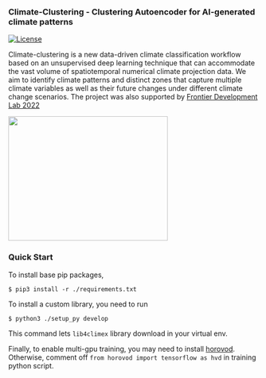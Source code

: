 ### Climate-Clustering - Clustering Autoencoder for AI-generated climate patterns
[![License](https://img.shields.io/badge/license-MIT-green)](./LICENSE)

Climate-clustering is a new data-driven climate classification workflow based on an unsupervised deep learning technique that can accommodate the vast volume of spatiotemporal numerical climate projection data. We aim to identify climate patterns and distinct zones that capture multiple climate variables as well as their future changes under different climate change scenarios. 
The project was also supported by [Frontier Development Lab 2022](https://frontierdevelopmentlab.org/fdl-2022#adaptation)

<img src="https://earimediaprodweb.azurewebsites.net/Api/v1/Multimedia/9fff8718-4d44-4e62-89fa-d5f8e645d1ef/Rendition/low-res/Content/Public" width="320" height="250">

### Quick Start
To install base pip packages,
```
$ pip3 install -r ./requirements.txt   
```

To install a custom library, you need to run
```
$ python3 ./setup_py develop
```
This command lets `lib4climex` library download in your virtual env.   

Finally, to enable multi-gpu training, you may need to install [horovod](https://horovod.readthedocs.io/en/stable/install_include.html). Otherwise, comment off `from horovod import tensorflow as hvd` in training python script.
